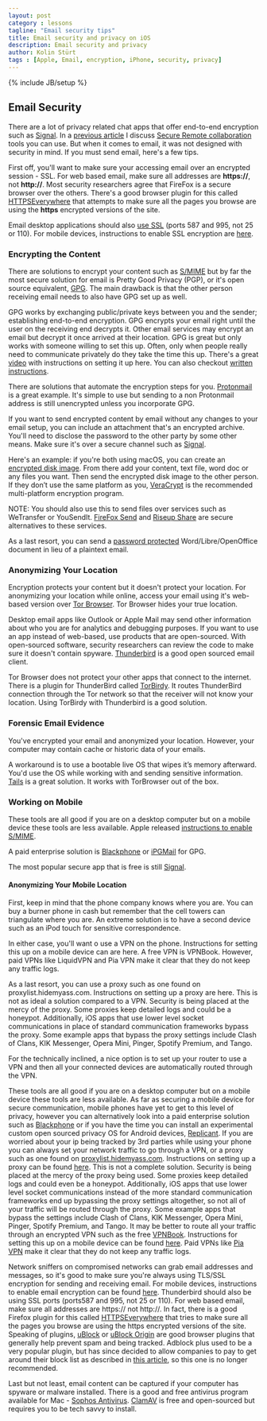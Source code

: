 ```yaml
---
layout: post
category : lessons
tagline: "Email security tips"
title: Email security and privacy on iOS
description: Email security and privacy
author: Kolin Stürt
tags : [Apple, Email, encryption, iPhone, security, privacy]
---
```

{% include JB/setup %}

## Email Security

There are a lot of privacy related chat apps that offer end-to-end encryption such as [Signal](https://signal.org/). In a [previous article](https://kolinsturt.github.io/lessons/2020/02/01/remote_collaboration) I discuss [Secure Remote collaboration](https://kolinsturt.github.io/lessons/2020/02/01/remote_collaboration) tools you can use. But when it comes to email, it was not designed with security in mind. If you must send email, here's a few tips.

First off, you'll want to make sure your accessing email over an encrypted session - SSL. For web based email, make sure all addresses are **https://**, not **http://**. Most security researchers agree that FireFox is a secure browser over the others. There's a good browser plugin for this called [HTTPSEverywhere](https://www.eff.org/Https-everywhere) that attempts to make sure all the pages you browse are using the **https** encrypted versions of the site.

Email desktop applications should also [use SSL](https://riseup.net/en/security/network-security/secure-connections) (ports 587 and 995, not 25 or 110). For mobile devices, instructions to enable SSL encryption are [here](https://support.godaddy.com/help/article/4888/enabling-email-with-ssl-on-your-iphone).

### Encrypting the Content

There are solutions to encrypt your content such as [S/MIME](https://support.microsoft.com/en-us/office/encrypt-messages-by-using-s-mime-in-outlook-on-the-web-878c79fc-7088-4b39-966f-14512658f480) but by far the most secure solution for email is Pretty Good Privacy (PGP), or it's open source equivalent, [GPG](https://gpgtools.org/). The main drawback is that the other person receiving email needs to also have GPG set up as well.

GPG works by exchanging public/private keys between you and the sender; establishing end-to-end encryption. GPG encrypts your email right until the user on the receiving end decrypts it. Other email services may encrypt an email but decrypt it once arrived at their location. GPG is great but only works with someone willing to set this up. Often, only when people really need to communicate privately do they take the time this up. There's a great [video](https://www.youtube.com/watch?v=LkRbAFxOu6o) with instructions on setting it up here. You can also checkout [written instructions](https://riseup.net/en/security/message-security/openpgp).

There are solutions that automate the encryption steps for you. [Protonmail](https://protonmail.com/) is a great example. It's simple to use but sending to a non Protonmail address is still unencrypted unless you incorporate GPG.

If you want to send encrypted content by email without any changes to your email setup, you can include an attachment that's an encrypted archive. You'll need to disclose the password to the other party by some other means. Make sure it's over a secure channel such as [Signal](https://signal.org/).

Here's an example: if you're both using macOS, you can create an [encrypted disk image](https://support.apple.com/en-ca/guide/disk-utility/dskutl11888/mac). From there add your content, text file, word doc or any files you want. Then send the encrypted disk image to the other person. If they don’t use the same platform as you, [VeraCrypt](https://www.veracrypt.fr/en/Home.html) is the recommended multi-platform encryption program.

NOTE: You should also use this to send files over services such as WeTransfer or YouSendIt. [FireFox Send](https://send.firefox.com/) and [Riseup Share](https://share.riseup.net) are secure alternatives to these services.

As a last resort, you can send a [password protected](https://www.liberiangeek.net/2013/07/password-protect-your-documents-when-using-libreoffice/) Word/Libre/OpenOffice document in lieu of a plaintext email.

### Anonymizing Your Location

Encryption protects your content but it doesn't protect your location. For anonymizing your location while online, access your email using it's web-based version over [Tor Browser](https://www.torproject.org/projects/torbrowser.html). Tor Browser hides your true location.

Desktop email apps like Outlook or Apple Mail may send other information about who you are for analytics and debugging purposes. If you want to use an app instead of web-based, use products that are open-sourced. With open-sourced software, security researchers can review the code to make sure it doesn't contain spyware. [Thunderbird](https://www.mozilla.org/en-US/thunderbird/) is a good open sourced email client.

Tor Browser does not protect your other apps that connect to the internet. There is a plugin for ThunderBird called [TorBirdy](https://addons.mozilla.org/En-us/thunderbird/addon/torbirdy/). It routes ThunderBird connection through the Tor network so that the receiver will not know your location. Using TorBirdy with Thunderbird is a good solution. 

### Forensic Email Evidence 

You've encrypted your email and anonymized your location. However, your computer may contain cache or historic data of your emails. 

A workaround is to use a bootable live OS that wipes it’s memory afterward. You'd use the OS while working with and sending sensitive information. [Tails](https://tails.boum.org/) is a great solution. It works with TorBrowser out of the box. 

### Working on Mobile 

These tools are all good if you are on a desktop computer but on a mobile device these tools are less available. Apple released [instructions to enable S/MIME](https://support.apple.com/en-ca/HT202345).

A paid enterprise solution is [Blackphone](https://www.silentcircle.com/products-and-solutions/blackphone2/) or [iPGMail](https://apps.apple.com/us/app/ipgmail/id430780873) for GPG. 

The most popular secure app that is free is still [Signal](https://signal.org/).

#### Anonymizing Your Mobile Location

First, keep in mind that the phone company knows where you are. You can buy a burner phone in cash but remember that the cell towers can triangulate where you are. An extreme solution is to have a second device such as an iPod touch for sensitive correspondence. 

In either case, you'll want o use a VPN on the phone. Instructions for setting this up on a mobile device can are here. A free VPN is VPNBook. However, paid VPNs like LiquidVPN and Pia VPN make it clear that they do not keep any traffic logs.

As a last resort, you can use a proxy such as one found on proxylist.hidemyass.com. Instructions on setting up a proxy are here. This is not as ideal a solution compared to a VPN. Security is being placed at the mercy of the proxy. Some proxies keep detailed logs and could be a honeypot. Additionally, iOS apps that use lower level socket communications in place of standard communication frameworks bypass the proxy. Some example apps that bypass the proxy settings include Clash of Clans, KIK Messenger, Opera Mini, Pinger, Spotify Premium, and Tango.

For the technically inclined, a nice option is to set up your router to use a VPN and then all your connected devices are automatically routed through the VPN.


These tools are all good if you are on a desktop computer but on a mobile device these tools are less available. As far as securing a mobile device for secure communication, mobile phones have yet to get to this level of privacy, however you can alternatively look into a paid enterprise solution such as [Blackphone](https://www.silentcircle.com/products-and-solutions/blackphone2/) or if you have the time you can install an experimental custom open sourced privacy OS for Android devices, [Replicant](http://www.replicant.us/). If you are worried about your ip being tracked by 3rd parties while using your phone you can always set your network traffic to go through a VPN, or a proxy such as one found on [proxylist.hidemyass.com](http://proxylist.hidemyass.com). Instructions on setting up a proxy can be found [here](http://www.amsys.co.uk/2012/blog/how-to-setup-proxy-servers-in-ios/). This is not a complete solution. Security is being placed at the mercy of the proxy being used. Some proxies keep detailed logs and could even be a honeypot. Additionally, iOS apps that use lower level socket communications instead of the more standard communication frameworks end up bypassing the proxy settings altogether, so not all of your traffic will be routed through the proxy. Some example apps that bypass the settings include Clash of Clans, KIK Messenger, Opera Mini, Pinger, Spotify Premium, and Tango. It may be better to route all your traffic through an encrypted VPN such as the free [VPNBook](https://www.vpnbook.com/). Instructions for setting this up on a mobile device can be found [here](https://www.vpnbook.com/howto/setup-openvpn-on-ipad). Paid VPNs like [Pia VPN](https://www.privateinternetaccess.com/) make it clear that they do not keep any traffic logs.

Network sniffers on compromised networks can grab email addresses and messages, so it's good to make sure you're always using TLS/SSL encryption for sending and receiving email. For mobile devices, instructions to enable email encryption can be found [here](https://support.godaddy.com/help/article/4888/enabling-email-with-ssl-on-your-iphone). Thunderbird should also be using SSL ports (ports587 and 995, not 25 or 110). For web based email, make sure all addresses are https:// not http://. In fact, there is a good Firefox plugin for this called [HTTPSEverywhere](https://www.eff.org/Https-everywhere) that tries to make sure all the pages you browse are using the https encrypted versions of the site. Speaking of plugins, [uBlock](https://www.ublock.org/) or [uBlock Origin](https://github.com/gorhill/uBlock) are good browser plugins that generally help prevent spam and being tracked. Adblock plus used to be a very popular plugin, but has since decided to allow companies to pay to get around their block list as described in [this article](https://www.businessinsider.com/google-microsoft-amazon-taboola-pay-adblock-plus-to-stop-blocking-their-ads-2015-2), so this one is no longer recommended.

Last but not least, email content can be captured if your computer has spyware or malware installed. There is a good and free antivirus program available for Mac - [Sophos Antivirus](https://www.sophos.com/en-us/products/free-tools/sophos-antivirus-for-mac-home-edition.aspx). [ClamAV](https://www.clamav.net/) is free and open-sourced but requires you to be tech savvy to install.
